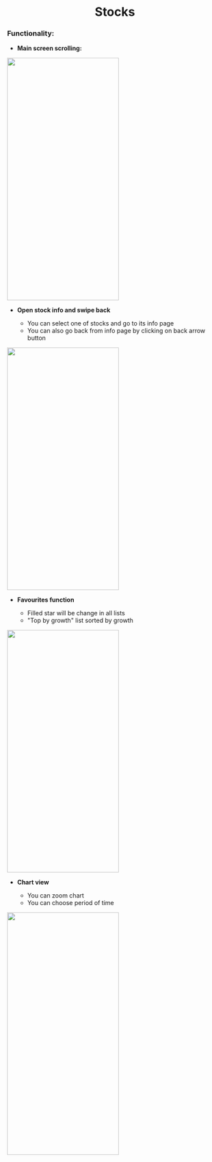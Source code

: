 <h1 align=center>Stocks</h1>

### Functionality:

- **Main screen scrolling:**

<img src="https://s10.gifyu.com/images/Main-screen.gif" width="261" height="565"/>

- **Open stock info and swipe back**

    - You can select one of stocks and go to its info page
    - You can also go back from info page by clicking on back arrow button

<img src="https://s10.gifyu.com/images/Open-info.gif" width="261" height="565"/>

- **Favourites function**

    - Filled star will be change in all lists
    - "Top by growth" list sorted by growth

<img src="https://s10.gifyu.com/images/Favourites-change-stars.gif" width="261" height="565"/>

- **Chart view**

    - You can zoom chart
    - You can choose period of time

<img src="https://s10.gifyu.com/images/Chart-options.gif" width="261" height="565"/>

